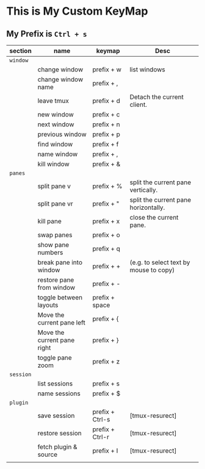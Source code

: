 # This is My Custom KeyMap


## My Prefix is `Ctrl + s`


| **section** | **name**                    | **keymap**      | **Desc**                               |
| ---         | ---                         | ---             | ---                                    |
| `window`    |                             |                 |                                        |
|             | change window               | prefix + w      | list windows                           |
|             | change window name          | prefix + ,      |                                        |
|             | leave tmux                  | prefix + d      | Detach the current client.             |
|             | new window                  | prefix + c      |                                        |
|             | next window                 | prefix + n      |                                        |
|             | previous window             | prefix + p      |                                        |
|             | find window                 | prefix + f      |                                        |
|             | name window                 | prefix + ,      |                                        |
|             | kill window                 | prefix + &      |                                        |
| `panes`     |                             |                 |                                        |
|             | split pane v                | prefix + %      | split the current pane vertically.     |
|             | split pane vr               | prefix + "      | split the current pane horizontally.   |
|             | kill pane                   | prefix + x      | close the current pane.                |
|             | swap panes                  | prefix + o      |                                        |
|             | show pane numbers           | prefix + q      |                                        |
|             | break pane into window      | prefix + +      | (e.g. to select text by mouse to copy) |
|             | restore pane from window    | prefix + -      |                                        |
|             | toggle between layouts      | prefix + space  |                                        |
|             | Move the current pane left  | prefix + {      |                                        |
|             | Move the current pane right | prefix + }      |                                        |
|             | toggle pane zoom            | prefix + z      |                                        |
| `session`   |                             |                 |                                        |
|             | list sessions               | prefix + s      |                                        |
|             | name sessions               | prefix + $      |                                        |
| `plugin`    |                             |                 |                                        |
|             | save session                | prefix + Ctrl-s | [tmux-resurect]                        |
|             | restore session             | prefix + Ctrl-r | [tmux-resurect]                        |
|             | fetch plugin & source       | prefix + I      | [tmux-resurect]                        |
|             |                             |                 |                                        |
